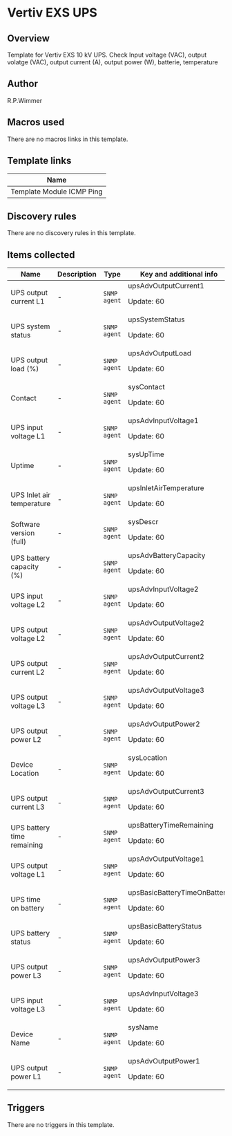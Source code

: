 # Vertiv EXS UPS

## Overview

Template for Vertiv EXS 10 kV UPS. Check Input voltage (VAC), output volatge (VAC), output current (A), output power (W), batterie, temperature



## Author

R.P.Wimmer

## Macros used

There are no macros links in this template.

## Template links

|Name|
|----|
|Template Module ICMP Ping|


## Discovery rules

There are no discovery rules in this template.

## Items collected

|Name|Description|Type|Key and additional info|
|----|-----------|----|----|
|UPS output current L1|<p>-</p>|`SNMP agent`|upsAdvOutputCurrent1<p>Update: 60</p>|
|UPS system status|<p>-</p>|`SNMP agent`|upsSystemStatus<p>Update: 60</p>|
|UPS output load (%)|<p>-</p>|`SNMP agent`|upsAdvOutputLoad<p>Update: 60</p>|
|Contact|<p>-</p>|`SNMP agent`|sysContact<p>Update: 60</p>|
|UPS input voltage L1|<p>-</p>|`SNMP agent`|upsAdvInputVoltage1<p>Update: 60</p>|
|Uptime|<p>-</p>|`SNMP agent`|sysUpTime<p>Update: 60</p>|
|UPS Inlet air temperature|<p>-</p>|`SNMP agent`|upsInletAirTemperature<p>Update: 60</p>|
|Software version (full)|<p>-</p>|`SNMP agent`|sysDescr<p>Update: 60</p>|
|UPS battery capacity (%)|<p>-</p>|`SNMP agent`|upsAdvBatteryCapacity<p>Update: 60</p>|
|UPS input voltage L2|<p>-</p>|`SNMP agent`|upsAdvInputVoltage2<p>Update: 60</p>|
|UPS output voltage L2|<p>-</p>|`SNMP agent`|upsAdvOutputVoltage2<p>Update: 60</p>|
|UPS output current L2|<p>-</p>|`SNMP agent`|upsAdvOutputCurrent2<p>Update: 60</p>|
|UPS output voltage L3|<p>-</p>|`SNMP agent`|upsAdvOutputVoltage3<p>Update: 60</p>|
|UPS output power L2|<p>-</p>|`SNMP agent`|upsAdvOutputPower2<p>Update: 60</p>|
|Device Location|<p>-</p>|`SNMP agent`|sysLocation<p>Update: 60</p>|
|UPS output current L3|<p>-</p>|`SNMP agent`|upsAdvOutputCurrent3<p>Update: 60</p>|
|UPS battery time remaining|<p>-</p>|`SNMP agent`|upsBatteryTimeRemaining<p>Update: 60</p>|
|UPS output voltage L1|<p>-</p>|`SNMP agent`|upsAdvOutputVoltage1<p>Update: 60</p>|
|UPS time on battery|<p>-</p>|`SNMP agent`|upsBasicBatteryTimeOnBattery<p>Update: 60</p>|
|UPS battery status|<p>-</p>|`SNMP agent`|upsBasicBatteryStatus<p>Update: 60</p>|
|UPS output power L3|<p>-</p>|`SNMP agent`|upsAdvOutputPower3<p>Update: 60</p>|
|UPS input voltage L3|<p>-</p>|`SNMP agent`|upsAdvInputVoltage3<p>Update: 60</p>|
|Device Name|<p>-</p>|`SNMP agent`|sysName<p>Update: 60</p>|
|UPS output power L1|<p>-</p>|`SNMP agent`|upsAdvOutputPower1<p>Update: 60</p>|


## Triggers

There are no triggers in this template.

